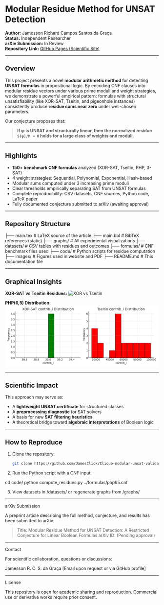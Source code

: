 # Modular Residue Method for UNSAT Detection

**Author:** Jamesson Richard Campos Santos da Graça  
**Status:** Independent Researcher  
**arXiv Submission:** In Review  
**Repository Link:** [GitHub Pages (Scientific Site)](https://jamesclick.github.io/clique-modular-unsat-validated)

---

## Overview

This project presents a novel **modular arithmetic method** for detecting **UNSAT formulas** in propositional logic. By encoding CNF clauses into modular residue vectors under various prime moduli and weight strategies, we demonstrate a powerful empirical pattern: formulas with structural unsatisfiability (like XOR-SAT, Tseitin, and pigeonhole instances) consistently produce **residue sums near zero** under well-chosen parameters.

Our conjecture proposes that:
> **If φ is UNSAT and structurally linear, then the normalized residue `S(φ)/M ≈ 0` holds for a large class of weights and moduli.**

---

## Highlights

- **150+ benchmark CNF formulas** analyzed (XOR-SAT, Tseitin, PHP, 3-SAT)
- 4 weight strategies: Sequential, Polynomial, Exponential, Hash-based
- Modular sums computed under 3 increasing prime moduli
- Clear thresholds empirically separating SAT from UNSAT formulas
- Complete reproducibility: CSV datasets, CNF sources, Python code, LaTeX paper
- Fully documented conjecture submitted to arXiv (awaiting approval)

---

## Repository Structure

├── main.tex             # LaTeX source of the article ├── main.bbl             # BibTeX references (static) ├── graphs/              # All experimental visualizations ├── datasets/            # CSV tables with residues and outcomes ├── formulas/            # CNF benchmark files used ├── code/                # Python scripts for residue computation ├── images/              # Figures used in website and PDF ├── README.md            # This documentation file

---

## Graphical Insights

**XOR-SAT vs Tseitin Residues:**
![XOR vs Tseitin](./graphs/xor_vs_tseitin_plot.png)

**PHP(6,5) Distribution:**
![Histogram](./graphs/histograms_combo.png)

---

## Scientific Impact

This approach may serve as:
- A **lightweight UNSAT certificate** for structured classes
- A **preprocessing diagnostic** for SAT solvers
- A basis for new **SAT filtering heuristics**
- A theoretical bridge toward **algebraic interpretations** of Boolean logic

---

## How to Reproduce

1. Clone the repository:
   ```bash
   git clone https://github.com/JamesClick/Clique-modular-unsat-validated.git

2. Run the Python script with a CNF input:

cd code/
python compute_residues.py ../formulas/php65.cnf


3. View datasets in /datasets/ or regenerate graphs from /graphs/




---

arXiv Submission

A preprint article describing the full method, conjecture, and results has been submitted to arXiv:

> Title: Modular Residue Method for UNSAT Detection: A Restricted Conjecture for Linear Boolean Formulas
arXiv ID: (Pending approval)




---

Contact

For scientific collaboration, questions or discussions:

Jamesson R. C. S. da Graça
[Email upon request or via GitHub profile]


---

License

This repository is open for academic sharing and reproduction. Commercial use or derivative works require prior consent.


